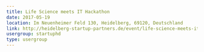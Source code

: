 ```yaml
---
title: Life Science meets IT Hackathon
date: 2017-05-19
location: Im Neuenheimer Feld 130, Heidelberg, 69120, Deutschland
link: http://heidelberg-startup-partners.de/event/life-science-meets-it-hackathon-2/
usergroup: startuphd
type: usergroup
---
```

